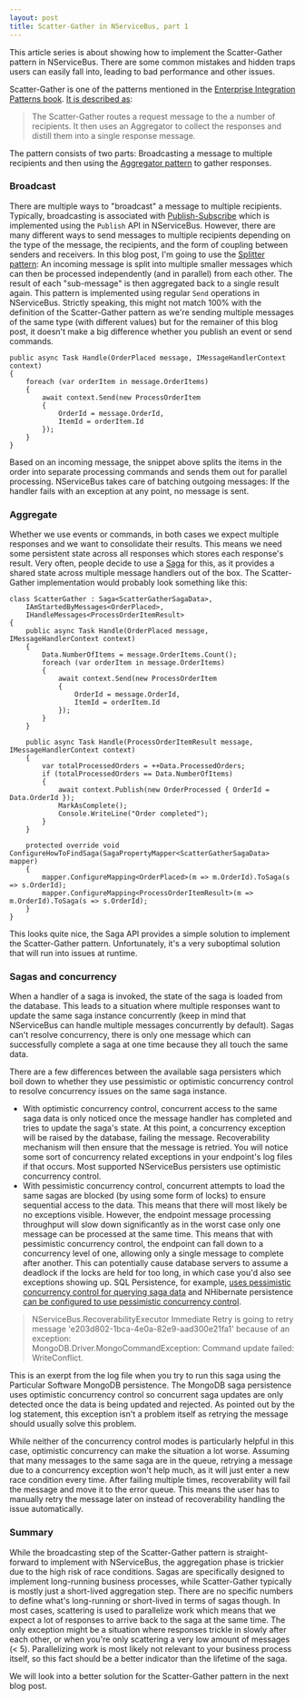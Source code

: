 ```yaml
---
layout: post
title: Scatter-Gather in NServiceBus, part 1
---
```


This article series is about showing how to implement the Scatter-Gather pattern in NServiceBus. There are some common mistakes and hidden traps users can easily fall into, leading to bad performance and other issues.

Scatter-Gather is one of the patterns mentioned in the [Enterprise Integration Patterns book](https://www.amazon.com/Enterprise-Integration-Patterns-Designing-Deploying/dp/0321200683). [It is described as](https://www.enterpriseintegrationpatterns.com/patterns/messaging/BroadcastAggregate.html):

> The Scatter-Gather routes a request message to the a number of recipients. It then uses an Aggregator to collect the responses and distill them into a single response message.

The pattern consists of two parts: Broadcasting a message to multiple recipients and then using the [Aggregator pattern](https://www.enterpriseintegrationpatterns.com/patterns/messaging/Aggregator.html) to gather responses.


### Broadcast

There are multiple ways to "broadcast" a message to multiple recipients. Typically, broadcasting is associated with [Publish-Subscribe](https://www.enterpriseintegrationpatterns.com/patterns/messaging/PublishSubscribeChannel.html) which is implemented using the `Publish` API in NServiceBus. However, there are many different ways to send messages to multiple recipients depending on the type of the message, the recipients, and the form of coupling between senders and receivers.
In this blog post, I'm going to use the [Splitter pattern](https://www.enterpriseintegrationpatterns.com/patterns/messaging/Sequencer.html): An incoming message is split into multiple smaller messages which can then be processed independently (and in parallel) from each other. The result of each "sub-message" is then aggregated back to a single result again. This pattern is implemented using regular `Send` operations in NServiceBus. Strictly speaking, this might not match 100% with the definition of the Scatter-Gather pattern as we're sending multiple messages of the same type (with different values) but for the remainer of this blog post, it doesn't make a big difference whether you publish an event or send commands.

```
public async Task Handle(OrderPlaced message, IMessageHandlerContext context)
{
    foreach (var orderItem in message.OrderItems)
    {
        await context.Send(new ProcessOrderItem
        {
            OrderId = message.OrderId,
            ItemId = orderItem.Id
        });
    }
}
```

Based on an incoming message, the snippet above splits the items in the order into separate processing commands and sends them out for parallel processing. NServiceBus takes care of batching outgoing messages: If the handler fails with an exception at any point, no message is sent.

### Aggregate

Whether we use events or commands, in both cases we expect multiple responses and we want to consolidate their results. This means we need some persistent state across all responses which stores each response's result. Very often, people decide to use a [Saga](https://docs.particular.net/nservicebus/sagas) for this, as it provides a shared state across multiple message handlers out of the box. The Scatter-Gather implementation would probably look something like this:

```
class ScatterGather : Saga<ScatterGatherSagaData>,
    IAmStartedByMessages<OrderPlaced>,
    IHandleMessages<ProcessOrderItemResult>
{
    public async Task Handle(OrderPlaced message, IMessageHandlerContext context)
    {
        Data.NumberOfItems = message.OrderItems.Count();
        foreach (var orderItem in message.OrderItems)
        {
            await context.Send(new ProcessOrderItem
            {
                OrderId = message.OrderId,
                ItemId = orderItem.Id
            });
        }
    }

    public async Task Handle(ProcessOrderItemResult message, IMessageHandlerContext context)
    {
        var totalProcessedOrders = ++Data.ProcessedOrders;
        if (totalProcessedOrders == Data.NumberOfItems)
        {
            await context.Publish(new OrderProcessed { OrderId = Data.OrderId });
            MarkAsComplete();
            Console.WriteLine("Order completed");
        }
    }
    
    protected override void ConfigureHowToFindSaga(SagaPropertyMapper<ScatterGatherSagaData> mapper)
    {
        mapper.ConfigureMapping<OrderPlaced>(m => m.OrderId).ToSaga(s => s.OrderId);
        mapper.ConfigureMapping<ProcessOrderItemResult>(m => m.OrderId).ToSaga(s => s.OrderId);
    }
}
```

This looks quite nice, the Saga API provides a simple solution to implement the Scatter-Gather pattern. Unfortunately, it's a very suboptimal solution that will run into issues at runtime. 

### Sagas and concurrency

When a handler of a saga is invoked, the state of the saga is loaded from the database. This leads to a situation where multiple responses want to update the same saga instance concurrently (keep in mind that NServiceBus can handle multiple messages concurrently by default). Sagas can't resolve concurrency, there is only one message which can successfully complete a saga at one time because they all touch the same data.

There are a few differences between the available saga persisters which boil down to whether they use pessimistic or optimistic concurrency control to resolve concurrency issues on the same saga instance.
* With optimistic concurrency control, concurrent access to the same saga data is only noticed once the message handler has completed and tries to update the saga's state. At this point, a concurrency exception will be raised by the database, failing the message. Recoverability mechanism will then ensure that the message is retried. You will notice some sort of concurrency related exceptions in your endpoint's log files if that occurs. Most supported NServiceBus persisters use optimistic concurrency control.
* With pessimistic concurrency control, concurrent attempts to load the same sagas are blocked (by using some form of locks) to ensure sequential access to the data. This means that there will most likely be no exceptions visible. However, the endpoint message processing throughput will slow down significantly as in the worst case only one message can be processed at the same time. This means that with pessimistic concurrency control, the endpoint can fall down to a concurrency level of one, allowing only a single message to complete after another. This can potentially cause database servers to assume a deadlock if the locks are held for too long, in which case you'd also see exceptions showing up. SQL Persistence, for example, [uses pessimistic concurrency control for querying saga data](https://docs.particular.net/persistence/sql/saga-concurrency#concurrent-access-to-existing-saga-instances) and NHibernate persistence [can be configured to use pessimistic concurrency control](https://docs.particular.net/persistence/nhibernate/saga-concurrency#adjusting-the-locking-strategy).

> NServiceBus.RecoverabilityExecutor Immediate Retry is going to retry message 'e203d802-1bca-4e0a-82e9-aad300e21fa1' because of an exception:  
>    MongoDB.Driver.MongoCommandException: Command update failed: WriteConflict.

This is an exerpt from the log file when you try to run this saga using the Particular Software MongoDB persistence. The MongoDB saga persistence uses optimistic concurrency control so concurrent saga updates are only detected once the data is being updated and rejected. As pointed out by the log statement, this exception isn't a problem itself as retrying the message should usually solve this problem.

While neither of the concurrency control modes is particularly helpful in this case, optimistic concurrency can make the situation a lot worse. Assuming that many messages to the same saga are in the queue, retrying a message due to a concurrency exception won't help much, as it will just enter a new race condition every time. After failing multiple times, recoverability will fail the message and move it to the error queue. This means the user has to manually retry the message later on instead of recoverability handling the issue automatically.

### Summary

While the broadcasting step of the Scatter-Gather pattern is straight-forward to implement with NServiceBus, the aggregation phase is trickier due to the high risk of race conditions. Sagas are specifically designed to implement long-running business processes, while Scatter-Gather typically is mostly just a short-lived aggregation step. There are no specific numbers to define what's long-running or short-lived in terms of sagas though. In most cases, scattering is used to parallelize work which means that we expect a lot of responses to arrive back to the saga at the same time. The only exception might be a situation where responses trickle in slowly after each other, or when you're only scattering a very low amount of messages (< 5).
Parallelizing work is most likely not relevant to your business process itself, so this fact should be a better indicator than the lifetime of the saga. 

We will look into a better solution for the Scatter-Gather pattern in the next blog post.
